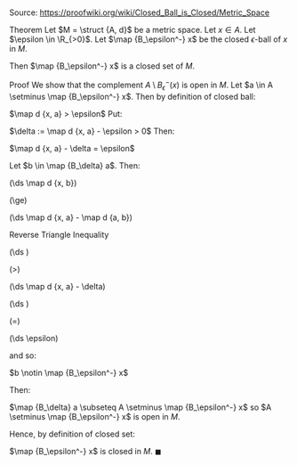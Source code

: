 # 

Source: https://proofwiki.org/wiki/Closed_Ball_is_Closed/Metric_Space

Theorem
Let $M = \struct {A, d}$ be a metric space.
Let $x \in A$.
Let $\epsilon \in \R_{>0}$.
Let $\map {B_\epsilon^-} x$ be the closed $\epsilon$-ball of $x$ in $M$.

Then $\map {B_\epsilon^-} x$ is a closed set of $M$.


Proof
We show that the complement $A \setminus B_\epsilon^- \left({x}\right)$ is open in $M$.
Let $a \in A \setminus \map {B_\epsilon^-} x$.
Then by definition of closed ball:

$\map d {x, a} > \epsilon$
Put:

$\delta := \map d {x, a} - \epsilon > 0$
Then:

$\map d {x, a} - \delta = \epsilon$

Let $b \in \map {B_\delta} a$.
Then:














\(\ds \map d {x, b}\)

\(\ge\)







\(\ds \map d {x, a} - \map d {a, b}\)





Reverse Triangle Inequality














\(\ds \)

\(>\)







\(\ds \map d {x, a} - \delta\)




















\(\ds \)

\(=\)







\(\ds \epsilon\)









and so:

$b \notin \map {B_\epsilon^-} x$

Then:

$\map {B_\delta} a \subseteq A \setminus \map {B_\epsilon^-} x$
so $A \setminus \map {B_\epsilon^-} x$ is open in $M$.

Hence, by definition of closed set:

$\map {B_\epsilon^-} x$ is closed in $M$.
$\blacksquare$





